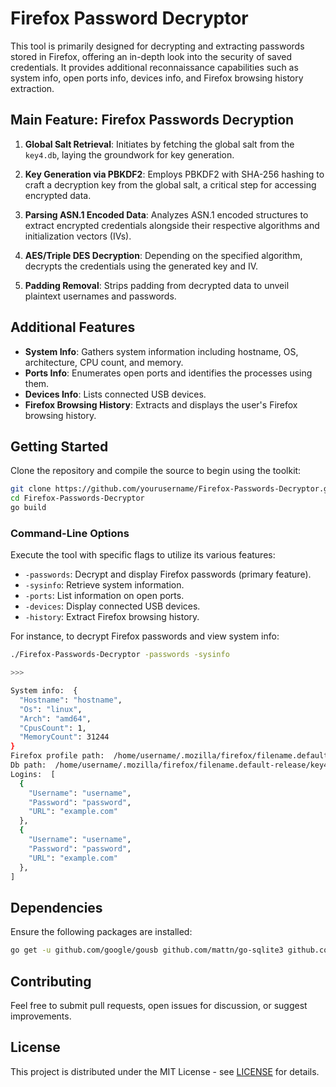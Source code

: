# Firefox Password Decryptor

This tool is primarily designed for decrypting and extracting passwords stored in Firefox, offering an in-depth look into the security of saved credentials. It provides additional reconnaissance capabilities such as system info, open ports info, devices info, and Firefox browsing history extraction.

## Main Feature: Firefox Passwords Decryption

1. **Global Salt Retrieval**: Initiates by fetching the global salt from the `key4.db`, laying the groundwork for key generation.

2. **Key Generation via PBKDF2**: Employs PBKDF2 with SHA-256 hashing to craft a decryption key from the global salt, a critical step for accessing encrypted data.

3. **Parsing ASN.1 Encoded Data**: Analyzes ASN.1 encoded structures to extract encrypted credentials alongside their respective algorithms and initialization vectors (IVs).

4. **AES/Triple DES Decryption**: Depending on the specified algorithm, decrypts the credentials using the generated key and IV.

5. **Padding Removal**: Strips padding from decrypted data to unveil plaintext usernames and passwords.

## Additional Features

- **System Info**: Gathers system information including hostname, OS, architecture, CPU count, and memory.
- **Ports Info**: Enumerates open ports and identifies the processes using them.
- **Devices Info**: Lists connected USB devices.
- **Firefox Browsing History**: Extracts and displays the user's Firefox browsing history.

## Getting Started

Clone the repository and compile the source to begin using the toolkit:

```bash
git clone https://github.com/yourusername/Firefox-Passwords-Decryptor.git
cd Firefox-Passwords-Decryptor
go build
```

### Command-Line Options

Execute the tool with specific flags to utilize its various features:

- `-passwords`: Decrypt and display Firefox passwords (primary feature).
- `-sysinfo`: Retrieve system information.
- `-ports`: List information on open ports.
- `-devices`: Display connected USB devices.
- `-history`: Extract Firefox browsing history.

For instance, to decrypt Firefox passwords and view system info:

```bash
./Firefox-Passwords-Decryptor -passwords -sysinfo

>>>

System info:  {
  "Hostname": "hostname",
  "Os": "linux",
  "Arch": "amd64",
  "CpusCount": 1,
  "MemoryCount": 31244
}
Firefox profile path:  /home/username/.mozilla/firefox/filename.default-release
Db path:  /home/username/.mozilla/firefox/filename.default-release/key4.db
Logins:  [
  {
    "Username": "username",
    "Password": "password",
    "URL": "example.com"
  },
  {
    "Username": "username",
    "Password": "password",
    "URL": "example.com"
  },
]
```

## Dependencies

Ensure the following packages are installed:

```bash
go get -u github.com/google/gousb github.com/mattn/go-sqlite3 github.com/pkg/errors
```
## Contributing

Feel free to submit pull requests, open issues for discussion, or suggest improvements.

## License

This project is distributed under the MIT License - see [LICENSE](LICENSE) for details.
